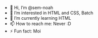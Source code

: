 - 👋 Hi, I’m @sem-noah
- 👀 I’m interested in HTML and CSS, Batch
- 🌱 I’m currently learning HTML
- 📫 How to reach me: Never :D
- ⚡ Fun fact: Moi
